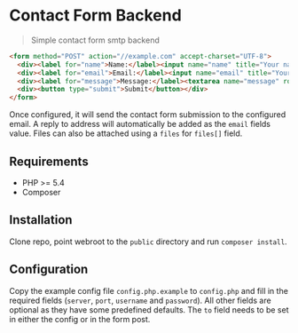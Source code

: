 Contact Form Backend
===================
> Simple contact form smtp backend

```html
<form method="POST" action="//example.com" accept-charset="UTF-8">
  <div><label for="name">Name:</label><input name="name" title="Your name" type="text"/></div>
  <div><label for="email">Email:</label><input name="email" title="Your e-mail" type="text"/></div>
  <div><label for="message">Message:</label><textarea name="message" rows="5"></textarea></div>
  <div><button type="submit">Submit</button></div>
</form>
```

Once configured, it will send the contact form submission to the configured email.
A reply to address will automatically be added as the `email` fields value.
Files can also be attached using a `files` for `files[]` field.

## Requirements

* PHP >= 5.4
* Composer

## Installation

Clone repo, point webroot to the `public` directory and run `composer install`.

## Configuration

Copy the example config file `config.php.example` to `config.php` and fill in the required fields (`server`, `port`, `username` and `password`). All other fields are optional as they have some predefined defaults. The `to` field needs to be set in either the config or in the form post.
